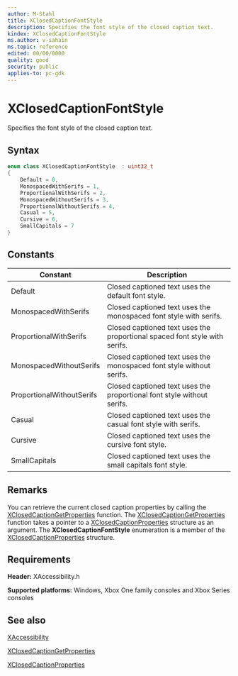 ```yaml
---
author: M-Stahl
title: XClosedCaptionFontStyle
description: Specifies the font style of the closed caption text.
kindex: XClosedCaptionFontStyle
ms.author: v-sahain
ms.topic: reference
edited: 00/00/0000
quality: good
security: public
applies-to: pc-gdk
---
```


# XClosedCaptionFontStyle  

Specifies the font style of the closed caption text.

## Syntax  
  
```cpp
enum class XClosedCaptionFontStyle  : uint32_t  
{  
    Default = 0,  
    MonospacedWithSerifs = 1,  
    ProportionalWithSerifs = 2,  
    MonospacedWithoutSerifs = 3,  
    ProportionalWithoutSerifs = 4,  
    Casual = 5,  
    Cursive = 6,  
    SmallCapitals = 7  
}  
```  
  
## Constants  
  
| Constant | Description |
| --- | --- |
| Default | Closed captioned text uses the default font style. |  
| MonospacedWithSerifs | Closed captioned text uses the monospaced font style with serifs. |  
| ProportionalWithSerifs | Closed captioned text uses the proportional spaced font style with serifs.  |  
| MonospacedWithoutSerifs | Closed captioned text uses the monospaced font style without serifs. |  
| ProportionalWithoutSerifs | Closed captioned text uses the proportional font style without serifs. |  
| Casual | Closed captioned text uses the casual font style with serifs. |  
| Cursive | Closed captioned text uses the cursive font style. |  
| SmallCapitals | Closed captioned text uses the small capitals font style. |  
  
## Remarks

You can retrieve the current closed caption properties by calling the [XClosedCaptionGetProperties](../functions/xclosedcaptiongetproperties.md) function.
The [XClosedCaptionGetProperties](../functions/xclosedcaptiongetproperties.md) function takes a pointer to a [XClosedCaptionProperties](../structs/xclosedcaptionproperties.md) structure as an argument.
The **XClosedCaptionFontStyle** enumeration is a member of the [XClosedCaptionProperties](../structs/xclosedcaptionproperties.md) structure.

## Requirements  
  
**Header:** XAccessibility.h
  
**Supported platforms:** Windows, Xbox One family consoles and Xbox Series consoles  
  
## See also  

[XAccessibility](../xaccessibility_members.md)

[XClosedCaptionGetProperties](../functions/xclosedcaptiongetproperties.md)

[XClosedCaptionProperties](../structs/xclosedcaptionproperties.md)